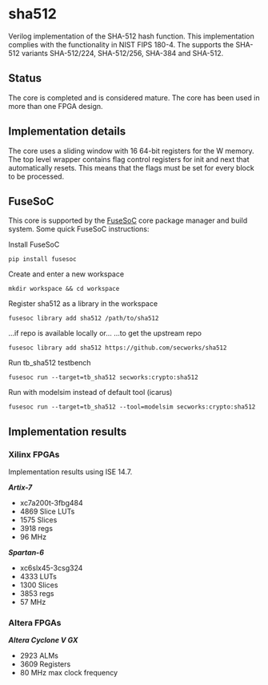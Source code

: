 sha512
======
Verilog implementation of the SHA-512 hash function. This implementation
complies with the functionality in NIST FIPS 180-4. The supports the
SHA-512 variants SHA-512/224, SHA-512/256, SHA-384 and SHA-512.


## Status ##
The core is completed and is considered mature. The core has been used
in more than one FPGA design.


## Implementation details ##
The core uses a sliding window with 16 64-bit registers for the W
memory. The top level wrapper contains flag control registers for init
and next that automatically resets. This means that the flags must be
set for every block to be processed.

## FuseSoC
This core is supported by the
[FuseSoC](https://github.com/olofk/fusesoc) core package manager and
build system. Some quick  FuseSoC instructions:

Install FuseSoC
~~~
pip install fusesoc
~~~

Create and enter a new workspace
~~~
mkdir workspace && cd workspace
~~~

Register sha512 as a library in the workspace
~~~
fusesoc library add sha512 /path/to/sha512
~~~
...if repo is available locally or...
...to get the upstream repo
~~~
fusesoc library add sha512 https://github.com/secworks/sha512
~~~

Run tb_sha512 testbench
~~~
fusesoc run --target=tb_sha512 secworks:crypto:sha512
~~~

Run with modelsim instead of default tool (icarus)
~~~
fusesoc run --target=tb_sha512 --tool=modelsim secworks:crypto:sha512
~~~

## Implementation results

### Xilinx FPGAs ###
Implementation results using ISE 14.7.

***Artix-7***
- xc7a200t-3fbg484
- 4869 Slice LUTs
- 1575 Slices
- 3918 regs
- 96 MHz


***Spartan-6***
- xc6slx45-3csg324
- 4333 LUTs
- 1300 Slices
- 3853 regs
- 57 MHz


### Altera FPGAs ###

***Altera Cyclone V GX***
- 2923 ALMs
- 3609 Registers
- 80 MHz max clock frequency
